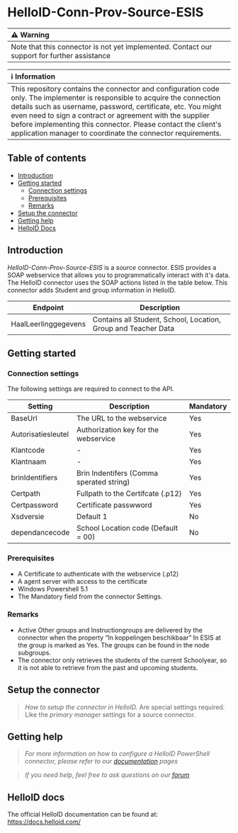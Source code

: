 # HelloID-Conn-Prov-Source-ESIS

| :warning: Warning |
|:---------------------------|
| Note that this connector is not yet implemented. Contact our support for further assistance       |

| :information_source: Information |
|:---------------------------|
| This repository contains the connector and configuration code only. The implementer is responsible to acquire the connection details such as username, password, certificate, etc. You might even need to sign a contract or agreement with the supplier before implementing this connector. Please contact the client's application manager to coordinate the connector requirements.       |


## Table of contents

- [Introduction](#Introduction)
- [Getting started](#Getting-started)
  + [Connection settings](#Connection-settings)
  + [Prerequisites](#Prerequisites)
  + [Remarks](#Remarks)
- [Setup the connector](@Setup-The-Connector)
- [Getting help](#Getting-help)
- [HelloID Docs](#HelloID-docs)

## Introduction

_HelloID-Conn-Prov-Source-ESIS_ is a _source_ connector. ESIS provides a SOAP webservice that allows you to programmatically interact with it's data. The HelloID connector uses the SOAP actions listed in the table below. This connector adds Student and group information in HelloID.

| Endpoint     | Description |
| ------------ | ----------- |
|  HaalLeerlinggegevens  |  Contains all Student, School, Location, Group and Teacher Data       |

## Getting started

### Connection settings

The following settings are required to connect to the API.

| Setting           | Description                        | Mandatory   |
| ------------      | -----------                        | ----------- |
| BaseUrl           | The URL to the webservice                 | Yes         |
| Autorisatiesleutel   | Authorization key for the webservice | Yes         |
| Klantcode         | -                                  | Yes         |
| Klantnaam         | -                                  | Yes         |
| brinIdentifiers   | Brin Indentifers (Comma sperated string)    | Yes         |
| Certpath          | Fullpath to the Certifcate (.p12)  | Yes         |
| Certpassword      | Certificate passwword              | Yes         |
| Xsdversie         | Default 1                          | No         |
| dependancecode    | School Location code (Default = 00)       | No         |

### Prerequisites
 - A Certificate to authenticate with the webservice (.p12)
 - A agent server with access to the certificate
 - Windows Powershell 5.1
 - The Mandatory field from the connector Settings.


### Remarks
 - Active Other groups and Instructiongroups are delivered by the connector when the property “In koppelingen beschikbaar” In ESIS at the group is marked as Yes. The groups can be found in the node subgroups.
 - The connector only retrieves the students of the current Schoolyear, so it is not able to retrieve from the past and upcoming students.

## Setup the connector

> _How to setup the connector in HelloID._ Are special settings required. Like the _primary manager_ settings for a source connector.

## Getting help

> _For more information on how to configure a HelloID PowerShell connector, please refer to our [documentation](https://docs.helloid.com/hc/en-us/articles/360012557600-Configure-a-custom-PowerShell-source-system) pages_

> _If you need help, feel free to ask questions on our [forum](https://forum.helloid.com)_

## HelloID docs

The official HelloID documentation can be found at: https://docs.helloid.com/
